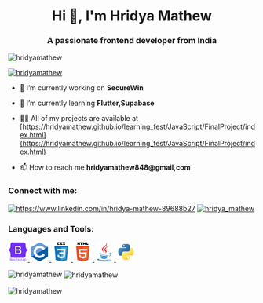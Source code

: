 <h1 align="center">Hi 👋, I'm Hridya Mathew</h1>
<h3 align="center">A passionate frontend developer from India</h3>

<p align="left"> <img src="https://komarev.com/ghpvc/?username=hridyamathew&label=Profile%20views&color=0e75b6&style=flat" alt="hridyamathew" /> </p>

<p align="left"> <a href="https://github.com/ryo-ma/github-profile-trophy"><img src="https://github-profile-trophy.vercel.app/?username=hridyamathew" alt="hridyamathew" /></a> </p>

- 🔭 I’m currently working on **SecureWin**

- 🌱 I’m currently learning **Flutter,Supabase**

- 👨‍💻 All of my projects are available at [https://hridyamathew.github.io/learning_fest/JavaScript/FinalProject/index.html](https://hridyamathew.github.io/learning_fest/JavaScript/FinalProject/index.html)

- 📫 How to reach me **hridyamathew848@gmail,com**

<h3 align="left">Connect with me:</h3>
<p align="left">
<a href="https://linkedin.com/in/https://www.linkedin.com/in/hridya-mathew-89688b27" target="blank"><img align="center" src="https://raw.githubusercontent.com/rahuldkjain/github-profile-readme-generator/master/src/images/icons/Social/linked-in-alt.svg" alt="https://www.linkedin.com/in/hridya-mathew-89688b27" height="30" width="40" /></a>
<a href="https://instagram.com/hridya_mathew" target="blank"><img align="center" src="https://raw.githubusercontent.com/rahuldkjain/github-profile-readme-generator/master/src/images/icons/Social/instagram.svg" alt="hridya_mathew" height="30" width="40" /></a>
</p>

<h3 align="left">Languages and Tools:</h3>
<p align="left"> <a href="https://getbootstrap.com" target="_blank" rel="noreferrer"> <img src="https://raw.githubusercontent.com/devicons/devicon/master/icons/bootstrap/bootstrap-plain-wordmark.svg" alt="bootstrap" width="40" height="40"/> </a> <a href="https://www.cprogramming.com/" target="_blank" rel="noreferrer"> <img src="https://raw.githubusercontent.com/devicons/devicon/master/icons/c/c-original.svg" alt="c" width="40" height="40"/> </a> <a href="https://www.w3schools.com/css/" target="_blank" rel="noreferrer"> <img src="https://raw.githubusercontent.com/devicons/devicon/master/icons/css3/css3-original-wordmark.svg" alt="css3" width="40" height="40"/> </a> <a href="https://www.w3.org/html/" target="_blank" rel="noreferrer"> <img src="https://raw.githubusercontent.com/devicons/devicon/master/icons/html5/html5-original-wordmark.svg" alt="html5" width="40" height="40"/> </a> <a href="https://www.java.com" target="_blank" rel="noreferrer"> <img src="https://raw.githubusercontent.com/devicons/devicon/master/icons/java/java-original.svg" alt="java" width="40" height="40"/> </a> <a href="https://www.python.org" target="_blank" rel="noreferrer"> <img src="https://raw.githubusercontent.com/devicons/devicon/master/icons/python/python-original.svg" alt="python" width="40" height="40"/> </a> </p>

<p><img align="left" src="https://github-readme-stats.vercel.app/api/top-langs?username=hridyamathew&show_icons=true&locale=en&layout=compact" alt="hridyamathew" /></p>

<p>&nbsp;<img align="center" src="https://github-readme-stats.vercel.app/api?username=hridyamathew&show_icons=true&locale=en" alt="hridyamathew" /></p>

<p><img align="center" src="https://github-readme-streak-stats.herokuapp.com/?user=hridyamathew&" alt="hridyamathew" /></p>
